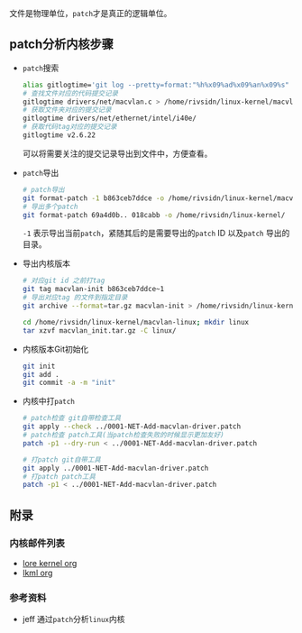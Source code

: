 文件是物理单位，`patch`才是真正的逻辑单位。



## patch分析内核步骤

* `patch`搜索

  ```bash
  alias gitlogtime='git log --pretty=format:"%h%x09%ad%x09%an%x09%s" --date=short'
  # 查找文件对应的代码提交记录
  gitlogtime drivers/net/macvlan.c > /home/rivsidn/linux-kernel/macvlan-linux/macvlan.log
  # 获取文件夹对应的提交记录
  gitlogtime drivers/net/ethernet/intel/i40e/
  # 获取代码tag对应的提交记录
  gitlogtime v2.6.22
  ```

  可以将需要关注的提交记录导出到文件中，方便查看。

* `patch`导出

  ```bash
  # patch导出
  git format-patch -1 b863ceb7ddce -o /home/rivsidn/linux-kernel/macvlan-linux
  # 导出多个patch
  git format-patch 69a4d0b.. 018cabb -o /home/rivsidn/linux-kernel/
  ```

  `-1` 表示导出当前`patch`，紧随其后的是需要导出的`patch` ID 以及`patch` 导出的目录。

* 导出内核版本

  ```bash
  # 对应git id 之前打tag
  git tag macvlan-init b863ceb7ddce~1
  # 导出对应tag 的文件到指定目录
  git archive --format=tar.gz macvlan-init > /home/rivsidn/linux-kernel/macvlan-linux/macvlan_init.tar.gz
  
  cd /home/rivsidn/linux-kernel/macvlan-linux; mkdir linux
  tar xzvf macvlan_init.tar.gz -C linux/
  ```

* 内核版本Git初始化 

  ```bash
  git init
  git add .
  git commit -a -m "init"
  ```

* 内核中打`patch`

  ```bash
  # patch检查 git自带检查工具
  git apply --check ../0001-NET-Add-macvlan-driver.patch
  # patch检查 patch工具(当patch检查失败的时候显示更加友好)
  patch -p1 --dry-run < ../0001-NET-Add-macvlan-driver.patch
  
  # 打patch git自带工具
  git apply ../0001-NET-Add-macvlan-driver.patch
  # 打patch patch工具
  patch -p1 < ../0001-NET-Add-macvlan-driver.patch
  ```



## 附录

### 内核邮件列表

* [lore kernel org](https://lore.kernel.org/)
* [lkml org](https://lkml.org/lkml)



### 参考资料

* jeff 通过`patch`分析`linux`内核

